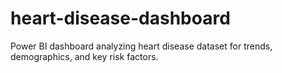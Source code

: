 # heart-disease-dashboard
Power BI dashboard analyzing heart disease dataset for trends, demographics, and key risk factors.
